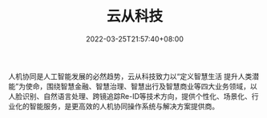 ﻿---
weight: 
title: "云从科技"
description: "人机协同是人工智能发展的必然趋势，云从科技致力以“定义智慧生活 提升人类潜能”为使命，围绕智慧金融、智慧治理、智慧出行及智慧商业等四大业务领域，以人脸识别、自然语言处理、跨镜追踪Re-ID等技术方向，提供个性化、场景化、行业化的智能服务，是更高效的人机协同操作系统与解决方案提供商。"
date: 2022-03-25T21:57:40+08:00
lastmod: 2022-03-25T16:45:40+08:00
draft: false
authors: ["Metabd"]
featuredImage: "199.jpg"
link: "https://www.cloudwalk.com/"
tags: ["云从科技","人工智能"]
categories: ["navigation"]
navigation: ["人工智能"]
lightgallery: true
toc: true
pinned: false
recommend: false
recommend1: false
---
人机协同是人工智能发展的必然趋势，云从科技致力以“定义智慧生活 提升人类潜能”为使命，围绕智慧金融、智慧治理、智慧出行及智慧商业等四大业务领域，以人脸识别、自然语言处理、跨镜追踪Re-ID等技术方向，提供个性化、场景化、行业化的智能服务，是更高效的人机协同操作系统与解决方案提供商。
